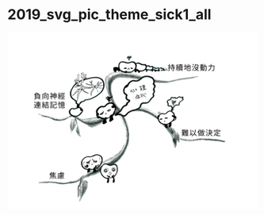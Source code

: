 # 2019_svg_pic_theme_sick1_all

![image](https://github.com/vickyhuang1994/2019_svg_pic_theme_sick1_all/blob/master/pic_theme_sick1_all.svg)
